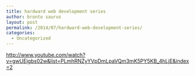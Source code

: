 ```yaml
---
title: hardward web development series
author: bronto saurus
layout: post
permalink: /2014/07/hardward-web-development-series/
categories:
  - Uncategorized
---
```

<http://www.youtube.com/watch?v=gwUEjgbs02w&list=PLmhRNZyYVpDmLpaVQm3mK5PY5KB_4hLjE&index=2>